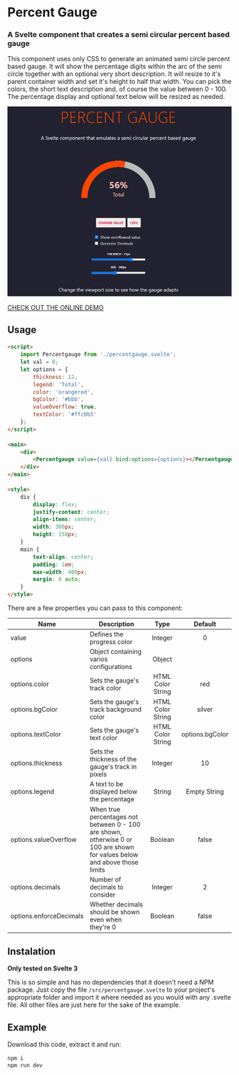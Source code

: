 # Percent Gauge

### A Svelte component that creates a semi circular percent based gauge

This component uses only CSS to generate an animated semi circle percent based gauge. It will show the percentage digits within the arc of the semi circle together with an optional very short description. It will resize to it's parent container width and set it's height to half that width. You can pick the colors, the short text description and, of course the value between 0 - 100. The percentage display and optional text below will be resized as needed.




![Example](public/sample.png)


[CHECK OUT THE ONLINE DEMO](https://wstaeblein.github.io/circlebar/)

## Usage

```html
<script>
    import Percentgauge from './percentgauge.svelte';
    let val = 0;
    let options = {
        thickness: 12,
        legend: 'Total',
        color: 'orangered',
        bgColor: '#bbb',
        valueOverflow: true,
        textColor: '#ffc0b5'
    };
</script>

<main>
    <div>
        <Percentgauge value={val} bind:options={options}></Percentgauge>         
    </div>
</main>

<style>
    div {
        display: flex;
        justify-content: center;
        align-items: center;
        width: 300px;
        height: 150px;
    }
    main {
        text-align: center;
        padding: 1em;
        max-width: 400px;
        margin: 0 auto;
    }
</style>

```
There are a few properties you can pass to this component:

| Name | Description | Type | Default | 
|---|---|:---:|:---:|
| value | Defines the progress color | Integer | 0 |
| options | Object containing varios configurations | Object |  |
| options.color | Sets the gauge's track color | HTML Color String | red |
| options.bgColor | Sets the gauge's track background color | HTML Color String | silver |
| options.textColor | Sets the gauge's text color | HTML Color String | options.bgColor | 
| options.thickness | Sets the thickness of the gauge's track in pixels | Integer | 10 |
| options.legend | A text to be displayed below the percentage | String | Empty String |
| options.valueOverflow | When true percentages not between 0 - 100 are shown,<br>otherwise 0 or 100 are shown for values below and above those limits | Boolean | false |
| options.decimals | Number of decimals to consider | Integer | 2 |
| options.enforceDecimals | Whether decimals should be shown even when they're 0 | Boolean | false |



## Instalation

**Only tested on Svelte 3**

This is so simple and has no dependencies that it doesn't need a NPM package. Just copy the file ``/src/percentgauge.svelte`` to your project's appropriate folder and import it where needed as you would with any .svelte file. All other files are just here for the sake of the example.


## Example

Download this code, extract it and run:

```
npm i
npm run dev
```